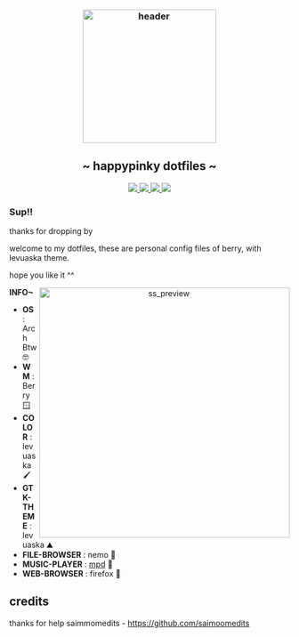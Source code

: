 <h3 align="center">
	<img src="https://github.com/moonlight-coffee.png"  height="240" alt="header"/><br/></h3>

<h2 align="center"> ~ happypinky dotfiles ~ </h2>

<div align="center">
    <p></p>
    <a href="https://github.com/moonlight-coffe/happypinky/stargazers">
        <img src="https://img.shields.io/github/stars/moonlight-coffee/happypinky?colorA=141414&colorB=bb9af7&style=for-the-badge">
    </a>
    <a href="https://github.com/moonlight-coffee/my-first-try-to-rice/network/members/">
        <img src="https://badges.pufler.dev/updated/moonlight-coffee/happypinky?style=for-the-badge&color=141414&logoColor=white&labelColor=d0dc8e">
    <a href="https://github.com/moonlight-coffe/my-first-try-to-rice">
    	<img src="https://img.shields.io/github/repo-size/moonlight-coffee/happypinky?colorA=141414&colorB=e2c47e&label=size&style=for-the-badge">
    </a>
    <a href="https://github.com/saimoomedits/levuaska/blob/main/LICENSE">
    	<img src="https://img.shields.io/github/license/moonlight-coffee/happypinky?colorA=141414&colorB=c06d44&style=for-the-badge&logoColor=white">
    </a>
</div>
	    
### Sup!!

thanks for dropping by 
	
welcome to my dotfiles, these are personal config files of berry, with levuaska theme. 
	
hope you like it ^^
	

	
<p align="center">
	<img src="https://user-images.githubusercontent.com/98967930/156507164-024d4fca-c6c8-48c1-838a-692cd6300a4d.png" alt="ss_preview" align="right" width="450px">
	</p>

	
**INFO~**
	
- **OS** : Arch Btw 🤓 
- **WM** : Berry 🪟 
- **COLOR** : levuaska 🖌️ 
- **GTK-THEME** : levuaska ⛰️ 
- **FILE-BROWSER** : nemo 🦾 
- **MUSIC-PLAYER** : [mpd](https://www.musicpd.org/) 🎵
- **WEB-BROWSER** : firefox 🦊 

<!-- ## Screenshots 🖼️ -->

## credits
thanks for help
saimmomedits - https://github.com/saimoomedits
